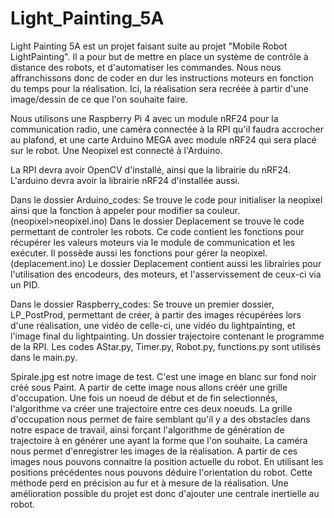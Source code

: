 # Light_Painting_5A

Light Painting 5A est un projet faisant suite au projet "Mobile Robot LightPainting". Il a pour but de mettre en place un système de contrôle à distance des robots, et 
d'automatiser les commandes. Nous nous affranchissons donc de coder en dur les instructions moteurs en fonction du temps pour la réalisation. Ici, la réalisation sera
recréée à partir d'une image/dessin de ce que l'on souhaite faire. 

Nous utilisons une Raspberry Pi 4 avec un module nRF24 pour la communication radio, une caméra connectée à la RPI qu'il faudra accrocher au plafond, et une carte Arduino
MEGA avec module nRF24 qui sera placé sur le robot. Une Neopixel est connecté à l'Arduino.

La RPI devra avoir OpenCV d'installé, ainsi que la librairie du nRF24.
L'arduino devra avoir la librairie nRF24 d'installée aussi.

Dans le dossier Arduino_codes:
Se trouve le code pour initialiser la neopixel ainsi que la fonction à appeler pour modifier sa couleur. (neopixel>neopixel.ino)
Dans le dossier Deplacement se trouve le code permettant de controler les robots. 
Ce code contient les fonctions pour récupérer les valeurs moteurs via le module de communication et les exécuter. Il possède aussi les fonctions pour gérer la neopixel.
(deplacement.ino)
Le dossier Deplacement contient aussi les librairies pour l'utilisation des encodeurs, des moteurs, et l'asservissement de ceux-ci via un PID.

Dans le dossier Raspberry_codes:
Se trouve un premier dossier, LP_PostProd, permettant de créer, à partir des images récupérées lors d'une réalisation, une vidéo de celle-ci, une vidéo du lightpainting, 
et l'image final du lightpainting.
Un dossier trajectoire contenant le programme de la RPI. Les codes AStar.py, Timer.py, Robot.py, functions.py sont utilisés dans le main.py. 

Spirale.jpg est notre image de test. C'est une image en blanc sur fond noir créé sous Paint. A partir de cette image nous allons créér une grille d'occupation. Une fois un noeud de début et de fin selectionnés, l'algorithme 
va créer une trajectoire entre ces deux noeuds. La grille d'occupation nous permet de faire semblant qu'il y a des obstacles dans notre espace de travail, ainsi forçant
l'algorithme de génération de trajectoire à en générer une ayant la forme que l'on souhaite. 
La caméra nous permet d'enregistrer les images de la réalisation. A partir de ces images nous pouvons connaitre la position actuelle du robot. En utilisant les positions
précédentes nous pouvons déduire l'orientation du robot. Cette méthode perd en précision au fur et à mesure de la réalisation. Une amélioration possible du projet est 
donc d'ajouter une centrale inertielle au robot.

